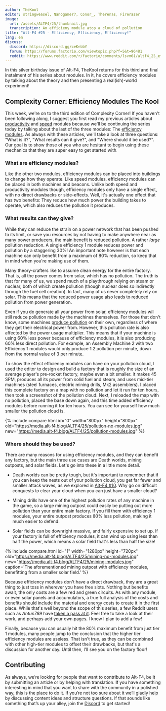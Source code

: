 ```yaml
---
author: TheKool
editor: stringweasel, Nanogamer7, Conor_, Therenas, Firerazer
image:
  url: /assets/ALTF4/25/thumbnail.jpg
  transcription: An efficieny module atop a cloud of pollution
title: "Alt-F4 #25 - Efficiency, Efficiency, Efficiency!"
lang: en
discuss:
  discord: https://discord.gg/ceKebbY
  forum: https://forums.factorio.com/viewtopic.php?f=5&t=96481
  reddit: https://www.reddit.com/r/factorio/comments/lsvm61/altf4_25_efficiency_efficiency_efficiency/
---
```


In this silver birthday issue of Alt-F4, TheKool returns for this third and final instalment of his series about modules. In it, he covers efficiency modules by talking about the theory and then presenting a real(ish)-world experiment!

## Complexity Corner: Efficiency Modules <author>The Kool</author>

This week, we're on to the third edition of Complexity Corner! If you haven't been following along, I suggest you first read my previous articles about [productivity](https://alt-f4.blog/ALTF4-12/#complexity-corner-productivity-modules-thekool) and [speed](https://alt-f4.blog/ALTF4-16/#complexity-corner-speed-modules-thekool) modules because we'll be continuing the series today by talking about the last of the three modules: The [efficiency modules](https://wiki.factorio.com/Module#Efficiency_module). As always with these articles, we'll take a look at three questions: "What is it?", "What results can it give?", and "Where should it be used?". Our goal is to show those of you who are hesitant to begin using these mechanics that they are super easy to get started with.

### What are efficiency modules?

Like the other two modules, efficiency modules can be placed into buildings to change how they operate. Like speed modules, efficiency modules can be placed in both machines and beacons. Unlike both speed and productivity modules though, efficiency modules only have a single effect, with no direct drawbacks or side-effects. Well, it's actually one effect that has two benefits: They reduce how much power the building takes to operate, which also reduces the pollution it produces.

### What results can they give?

While they can reduce the strain on a power network that has been pushed to its limit, or save you resources by not having to make anywhere near as many power producers, the main benefit is reduced pollution. A rather *large* pollution reduction. A single efficiency 1 module reduces power and pollution by a staggering 30%! An important note however is that each machine can only benefit from a maximum of 80% reduction, so keep that in mind when you're making use of them.

Many theory-crafters like to assume clean energy for the entire factory. That is, all the power comes from solar, which has no pollution. The truth is that for many of us, we spend much of a playthrough relying on steam or nuclear, both of which create pollution (though nuclear does so indirectly through the fuel cell creation). In fact, many of us never completely rely on solar. This means that the reduced power usage also leads to reduced pollution from power generation.

Even if you do generate all your power from solar, efficiency modules will still reduce pollution made by the machines themselves. For those that don't know, some machines [produce pollution](https://wiki.factorio.com/Pollution#Polluters) on their own, regardless of where they get their electrical power from. However, this pollution rate is also affected by the power usage multiplier. This means that if your machine is using 60% less power because of efficiency modules, it is also producing 60% less direct pollution. For example, an Assembly Machine 2 with two Efficiency 1 modules would only produce 1.2 pollution per minute, down from the normal value of 3 per minute.

To show the effect efficiency modules can have on your pollution cloud, I used the editor to design and build a factory that is roughly the size of an average player's pre-rocket factory, maybe even a bit smaller. It makes 45 SPM, produces all its power from solid fuel and steam, and uses mid-tier machines (steel furnaces, electric mining drills, Mk2 assemblers). I placed this complete factory on a map with no pollution and let it run for ten hours, then took a screenshot of the pollution cloud. Next, I reloaded the map with no pollution, placed the base down again, and this time added efficiency modules before running it for ten hours. You can see for yourself how much smaller the pollution cloud is.

{% include compare.html id="0" width="800px" height="800px" old="https://media.alt-f4.blog/ALTF4/25/pollution-no-modules.jpg" new="https://media.alt-f4.blog/ALTF4/25/pollution-modules.jpg"  %}

### Where should they be used?

There are many reasons for using efficiency modules, and they can benefit any factory, but the main three use cases are Death worlds, mining outposts, and solar fields. Let's go into these in a little more detail.

* Death worlds can be pretty tough, but it's important to remember that if you can keep the nests out of your pollution cloud, you get far fewer and smaller attack waves, as we explored in [Alt-F4 #10](https://alt-f4.blog/ALTF4-10/#border-walls-recon419a). Why go on difficult conquests to clear your cloud when you can just have a smaller cloud?

* Mining drills have one of the highest pollution rates of any machine in the game, so a large mining outpost could easily be putting out more pollution than your entire main factory. If you fill them with efficiency 1 modules, your entire outpost produces 80% less pollution, making it much easier to defend.

* Solar fields can be downright massive, and fairly expensive to set up. If your factory is full of efficiency modules, it can wind up using less than half the power, which means a solar field that's less than half the size!

{% include compare.html id="1" width="1280px" height="720px" old="https://media.alt-f4.blog/ALTF4/25/mining-no-modules.jpg" new="https://media.alt-f4.blog/ALTF4/25/mining-modules.jpg" caption='The aforementioned mining outpost with efficiency modules, benefitting from a smaller solar field.' %}

Because efficiency modules don't have a direct drawback, they are a great thing to just toss in wherever you have free slots. Nothing but benefits await, the only costs are a few red and green circuits. As with any module, or even solar panels and accumulators, a true full analysis of the costs and benefits should include the material and energy costs to create it in the first place. While that's well beyond the scope of this series, a few Reddit users such as *Antun789* have [taken a pass at it](https://www.reddit.com/r/factorio/comments/gp454w/build_cost_and_power_efficiency_math_of_8_and_12/). Feel free to take a look at their work, and perhaps add your own pages. I know I plan to add a few!

Finally, because you can usually hit the 80% maximum benefit from just tier 1 modules, many people jump to the conclusion that the higher tier efficiency modules are useless. That isn't true, as they can be combined with other high-tier modules to offset their drawbacks, but that's a discussion for another day. Until then, I'll see you on the factory floor!

## Contributing

As always, we’re looking for people that want to contribute to Alt-F4, be it by submitting an article or by helping with translation. If you have something interesting in mind that you want to share with the community in a polished way, this is the place to do it. If you’re not too sure about it we’ll gladly help by discussing content ideas and structure questions. If that sounds like something that’s up your alley, join the [Discord](https://discord.gg/nxnCFkb) to get started!

